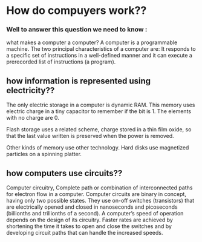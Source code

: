 # How do compuyers work??

### Well to answer this question we need to know :
what makes a computer a computer? 
A computer is a programmable machine. The two principal characteristics of a computer are: It 
responds to a specific set of instructions in
a well-defined manner and it can execute a
prerecorded list of instructions (a program).

## how information is represented using electricity??

The only electric storage in a computer is dynamic RAM. This memory uses electric charge 
in a tiny capacitor to remember if the bit is 1. The elements with no charge are 0.

Flash storage uses a related scheme, charge stored in a thin film oxide, so that the last value written 
is preserved when the power is removed.

Other kinds of memory use other technology. Hard disks use magnetized particles on a spinning platter.

## how computers use circuits??
Computer circuitry, Complete path or combination of interconnected paths for
electron flow in a computer. Computer circuits are binary in concept, having 
only two possible states. They use on-off switches (transistors) that are 
electrically opened and closed in nanoseconds and picoseconds (billionths and
trillionths of a second). A computer’s speed of operation depends on the design 
of its circuitry. Faster rates are achieved by
shortening the time it takes to open and close the switches and by developing
circuit paths that can handle the increased speeds.

